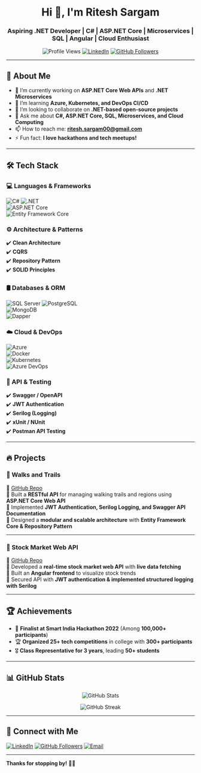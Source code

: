 <h1 align="center">Hi 👋, I'm Ritesh Sargam</h1>
<h3 align="center">Aspiring .NET Developer | C# | ASP.NET Core | Microservices | SQL | Angular | Cloud Enthusiast</h3>

<p align="center">
  <img src="https://komarev.com/ghpvc/?username=riteshsargam&label=Profile%20Views&color=0e75b6&style=flat" alt="Profile Views" />
  <a href="https://linkedin.com/in/ritesh-sargam"><img src="https://img.shields.io/badge/LinkedIn-blue?style=flat&logo=linkedin" alt="LinkedIn"/></a>
  <a href="https://github.com/riteshsargam"><img src="https://img.shields.io/github/followers/riteshsargam?label=Followers&style=social" alt="GitHub Followers" /></a>
</p>

---

## 🚀 About Me

- 🔭 I’m currently working on **ASP.NET Core Web APIs** and **.NET Microservices**  
- 🌱 I’m learning **Azure, Kubernetes, and DevOps CI/CD**  
- 👯 I’m looking to collaborate on **.NET-based open-source projects**  
- 💬 Ask me about **C#, ASP.NET Core, SQL, Microservices, and Cloud Computing**  
- 📫 How to reach me: **ritesh.sargam00@gmail.com**  
- ⚡ Fun fact: **I love hackathons and tech meetups!**  

---

## 🛠 Tech Stack

### **💻 Languages & Frameworks**
![C#](https://img.shields.io/badge/C%23-239120?style=for-the-badge&logo=c-sharp&logoColor=white) 
![.NET](https://img.shields.io/badge/.NET-512BD4?style=for-the-badge&logo=dotnet&logoColor=white)  
![ASP.NET Core](https://img.shields.io/badge/ASP.NET_Core-5C2D91?style=for-the-badge&logo=dotnet&logoColor=white)  
![Entity Framework Core](https://img.shields.io/badge/Entity_Framework_Core-5C2D91?style=for-the-badge&logo=dotnet&logoColor=white)  

### **⚙️ Architecture & Patterns**
✔️ **Clean Architecture**  
✔️ **CQRS**  
✔️ **Repository Pattern**  
✔️ **SOLID Principles**  

### **🛢 Databases & ORM**
![SQL Server](https://img.shields.io/badge/SQL%20Server-CC2927?style=for-the-badge&logo=microsoft%20sql%20server&logoColor=white) 
![PostgreSQL](https://img.shields.io/badge/PostgreSQL-336791?style=for-the-badge&logo=postgresql&logoColor=white)  
![MongoDB](https://img.shields.io/badge/MongoDB-4EA94B?style=for-the-badge&logo=mongodb&logoColor=white)  
![Dapper](https://img.shields.io/badge/Dapper-FFD700?style=for-the-badge&logo=dotnet&logoColor=black)  

### **☁️ Cloud & DevOps**
![Azure](https://img.shields.io/badge/Azure-0089D6?style=for-the-badge&logo=microsoft-azure&logoColor=white)  
![Docker](https://img.shields.io/badge/Docker-2496ED?style=for-the-badge&logo=docker&logoColor=white)  
![Kubernetes](https://img.shields.io/badge/Kubernetes-326CE5?style=for-the-badge&logo=kubernetes&logoColor=white)  
![Azure DevOps](https://img.shields.io/badge/Azure_DevOps-0078D7?style=for-the-badge&logo=azure-devops&logoColor=white)  

### **📜 API & Testing**
✔️ **Swagger / OpenAPI**  
✔️ **JWT Authentication**  
✔️ **Serilog (Logging)**  
✔️ **xUnit / NUnit**  
✔️ **Postman API Testing**  

---

## 🔥 Projects

### **📌 Walks and Trails**
🔗 [GitHub Repo](https://github.com/riteshsargam/Walks-and-Trails)  
📌 Built a **RESTful API** for managing walking trails and regions using **ASP.NET Core Web API**  
📌 Implemented **JWT Authentication, Serilog Logging, and Swagger API Documentation**  
📌 Designed a **modular and scalable architecture** with **Entity Framework Core & Repository Pattern**  

---

### **📌 Stock Market Web API**
🔗 [GitHub Repo](https://github.com/riteshsargam/Stock-Market-Web-API)  
📌 Developed a **real-time stock market web API** with **live data fetching**  
📌 Built an **Angular frontend** to visualize stock trends  
📌 Secured API with **JWT authentication & implemented structured logging with Serilog**  

---

## 🏆 Achievements

- 🏅 **Finalist at Smart India Hackathon 2022** (Among **100,000+ participants**)
- 🏆 **Organized 25+ tech competitions** in college with **300+ participants**
- 🎖 **Class Representative for 3 years**, leading **50+ students**  

---

## 📊 GitHub Stats  

<p align="center">
  <img src="https://github-readme-stats.vercel.app/api?username=riteshsargam&show_icons=true&theme=radical" alt="GitHub Stats" />
</p>
  
<p align="center">
  <img src="https://github-readme-streak-stats.herokuapp.com/?user=riteshsargam&theme=radical" alt="GitHub Streak" />
</p>

---

## 🔗 Connect with Me
<p align="left">
  <a href="https://linkedin.com/in/ritesh-sargam"><img src="https://img.shields.io/badge/LinkedIn-blue?style=for-the-badge&logo=linkedin" alt="LinkedIn"/></a>
  <a href="https://github.com/riteshsargam"><img src="https://img.shields.io/github/followers/riteshsargam?label=Followers&style=social" alt="GitHub Followers" /></a>
  <a href="mailto:ritesh.sargam00@gmail.com"><img src="https://img.shields.io/badge/Email-D14836?style=for-the-badge&logo=gmail&logoColor=white" alt="Email" /></a>
</p>

---

**Thanks for stopping by!** 🚀✨
